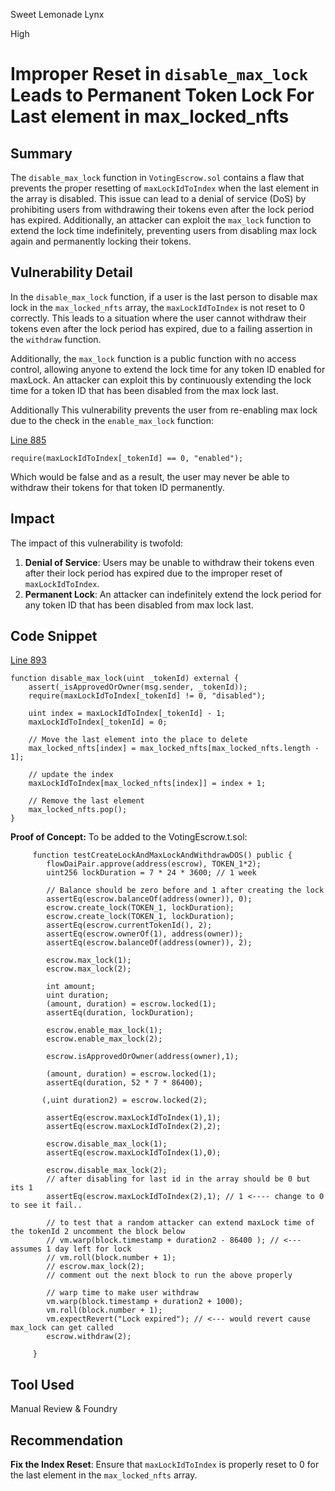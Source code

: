 Sweet Lemonade Lynx

High

# Improper Reset in `disable_max_lock` Leads to Permanent Token Lock For Last element in max_locked_nfts


## Summary

The `disable_max_lock` function in `VotingEscrow.sol` contains a flaw that prevents the proper resetting of `maxLockIdToIndex` when the last element in the array is disabled. This issue can lead to a denial of service (DoS) by prohibiting users from withdrawing their tokens even after the lock period has expired. Additionally, an attacker can exploit the `max_lock` function to extend the lock time indefinitely, preventing users from disabling max lock again and permanently locking their tokens.

## Vulnerability Detail

In the `disable_max_lock` function, if a user is the last person to disable max lock in the `max_locked_nfts` array, the `maxLockIdToIndex` is not reset to 0 correctly. This leads to a situation where the user cannot withdraw their tokens even after the lock period has expired, due to a failing assertion in the `withdraw` function.

Additionally, the `max_lock` function is a public function with no access control, allowing anyone to extend the lock time for any token ID enabled for maxLock. An attacker can exploit this by continuously extending the lock time for a token ID that has been disabled from the max lock last.

Additionally This vulnerability prevents the user from re-enabling max lock due to the check in the `enable_max_lock` function:

[Line 885](https://github.com/sherlock-audit/2024-06-velocimeter/blob/main/v4-contracts/contracts/VotingEscrow.sol#L885)

```solidity
require(maxLockIdToIndex[_tokenId] == 0, "enabled");
```

Which would be false and as a result, the user may never be able to withdraw their tokens for that token ID permanently.

## Impact

The impact of this vulnerability is twofold:

1. **Denial of Service**: Users may be unable to withdraw their tokens even after their lock period has expired due to the improper reset of `maxLockIdToIndex`.
2. **Permanent Lock**: An attacker can indefinitely extend the lock period for any token ID that has been disabled from max lock last.

## Code Snippet

[Line 893](https://github.com/sherlock-audit/2024-06-velocimeter/blob/main/v4-contracts/contracts/VotingEscrow.sol#L893)

```solidity
function disable_max_lock(uint _tokenId) external {
    assert(_isApprovedOrOwner(msg.sender, _tokenId));
    require(maxLockIdToIndex[_tokenId] != 0, "disabled");

    uint index = maxLockIdToIndex[_tokenId] - 1;
    maxLockIdToIndex[_tokenId] = 0;

    // Move the last element into the place to delete
    max_locked_nfts[index] = max_locked_nfts[max_locked_nfts.length - 1];

    // update the index
    maxLockIdToIndex[max_locked_nfts[index]] = index + 1;

    // Remove the last element
    max_locked_nfts.pop();
}
```

**Proof of Concept:** To be added to the VotingEscrow.t.sol:

```solidity
     function testCreateLockAndMaxLockAndWithdrawDOS() public {
        flowDaiPair.approve(address(escrow), TOKEN_1*2);
        uint256 lockDuration = 7 * 24 * 3600; // 1 week

        // Balance should be zero before and 1 after creating the lock
        assertEq(escrow.balanceOf(address(owner)), 0);
        escrow.create_lock(TOKEN_1, lockDuration);
        escrow.create_lock(TOKEN_1, lockDuration);
        assertEq(escrow.currentTokenId(), 2);
        assertEq(escrow.ownerOf(1), address(owner));
        assertEq(escrow.balanceOf(address(owner)), 2);

        escrow.max_lock(1);
        escrow.max_lock(2);

        int amount;
        uint duration;
        (amount, duration) = escrow.locked(1);
        assertEq(duration, lockDuration);

        escrow.enable_max_lock(1);
        escrow.enable_max_lock(2);

        escrow.isApprovedOrOwner(address(owner),1);

        (amount, duration) = escrow.locked(1);
        assertEq(duration, 52 * 7 * 86400);

       (,uint duration2) = escrow.locked(2);

        assertEq(escrow.maxLockIdToIndex(1),1);
        assertEq(escrow.maxLockIdToIndex(2),2);

        escrow.disable_max_lock(1);
        assertEq(escrow.maxLockIdToIndex(1),0);

        escrow.disable_max_lock(2);
        // after disabling for last id in the array should be 0 but its 1
        assertEq(escrow.maxLockIdToIndex(2),1); // 1 <---- change to 0 to see it fail..

        // to test that a random attacker can extend maxLock time of the tokenId 2 uncomment the block below
        // vm.warp(block.timestamp + duration2 - 86400 ); // <--- assumes 1 day left for lock
        // vm.roll(block.number + 1);
        // escrow.max_lock(2);
        // comment out the next block to run the above properly

        // warp time to make user withdraw
        vm.warp(block.timestamp + duration2 + 1000);
        vm.roll(block.number + 1);
        vm.expectRevert("Lock expired"); // <--- would revert cause max_lock can get called
        escrow.withdraw(2);

     }
```

## Tool Used

Manual Review & Foundry

## Recommendation

**Fix the Index Reset**: Ensure that `maxLockIdToIndex` is properly reset to 0 for the last element in the `max_locked_nfts` array.
